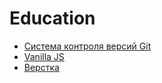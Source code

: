 # Education

- [Система контроля версий Git](./git/git.md)
- [Vanilla JS](./javascript/js.md)
- [Верстка](./layout/layout.md)